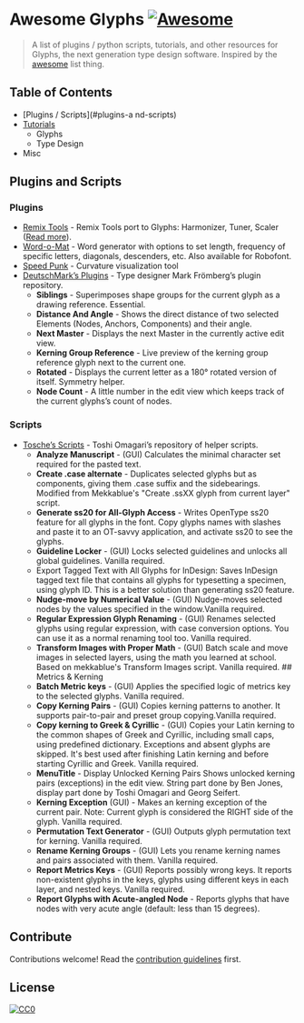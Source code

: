 # Awesome Glyphs [![Awesome](https://cdn.rawgit.com/sindresorhus/awesome/d7305f38d29fed78fa85652e3a63e154dd8e8829/media/badge.svg)](https://github.com/sindresorhus/awesome)

> A list of plugins / python scripts, tutorials, and other resources for Glyphs, the next generation type design software. 
> Inspired by the [awesome](https://github.com/sindresorhus/awesome) list thing.

## Table of Contents
- [Plugins / Scripts](#plugins-a  nd-scripts)
- [Tutorials](#tutorials)
	- Glyphs
	- Type Design
- Misc

## Plugins and Scripts
### Plugins
- [Remix Tools](http://remix-tools.com/glyphsapp) - Remix Tools port to Glyphs: Harmonizer, Tuner, Scaler ([Read more](http://remix-tools.com/)).
- [Word-o-Mat](#) - Word generator with options to set length, frequency of specific letters, diagonals, descenders, etc. Also available for Robofont. 
- [Speed Punk](https://yanone.de/typedesign/code/speedpunk/) - Curvature visualization tool
- [DeutschMark’s Plugins](https://github.com/DeutschMark/Glyphsapp-Plugins) - Type designer Mark Frömberg’s plugin repository.
	- **Siblings** - Superimposes shape groups for the current glyph as a drawing reference. Essential.
	- **Distance And Angle** - Shows the direct distance of two selected Elements (Nodes, Anchors, Components) and their angle.
	- **Next Master** - Displays the next Master in the currently active edit view.
	- **Kerning Group Reference** - Live preview of the kerning group reference glyph next to the current one.
	- **Rotated** - Displays the current letter as a 180° rotated version of itself. Symmetry helper.
	- **Node Count** - A little number in the edit view which keeps track of the current glyphs’s count of nodes.

### Scripts
- [Tosche’s Scripts](https://github.com/Tosche/Glyphs-Scripts) - Toshi Omagari’s repository of helper scripts.
	- **Analyze Manuscript** - (GUI) Calculates the minimal character set required for the pasted text.
	- **Create .case alternate** - Duplicates selected glyphs but as components, giving them .case suffix and the sidebearings. Modified from Mekkablue's "Create .ssXX glyph from current layer" script.
	- **Generate ss20 for All-Glyph Access** - Writes OpenType ss20 feature for all glyphs in the font. Copy glyphs names with slashes and paste it to an OT-savvy application, and activate ss20 to see the glyphs.
	- **Guideline Locker** - (GUI) Locks selected guidelines and unlocks all global guidelines. Vanilla required.
	- Export Tagged Text with All Glyphs for InDesign: Saves InDesign tagged text file that contains all glyphs for typesetting a specimen, using glyph ID. This is a better solution than generating ss20 feature.
	- **Nudge-move by Numerical Value** - (GUI) Nudge-moves selected nodes by the values specified in the window.Vanilla required.
	- **Regular Expression Glyph Renaming** - (GUI) Renames selected glyphs using regular expression, with case conversion options. You can use it as a normal renaming tool too. Vanilla required.
	- **Transform Images with Proper Math** - (GUI) Batch scale and move images in selected layers, using the math you learned at school. Based on mekkablue's Transform Images script. Vanilla required. ## Metrics & Kerning
	- **Batch Metric keys** - (GUI) Applies the specified logic of metrics key to the selected glyphs. Vanilla required.
	- **Copy Kerning Pairs** - (GUI) Copies kerning patterns to another. It supports pair-to-pair and preset group copying.Vanilla required.
	- **Copy kerning to Greek & Cyrillic** - (GUI) Copies your Latin kerning to the common shapes of Greek and Cyrillic, including small caps, using predefined dictionary. Exceptions and absent glyphs are skipped. It's best used after finishing Latin kerning and before starting Cyrillic and Greek. Vanilla required.
	- **MenuTitle** - Display Unlocked Kerning Pairs Shows unlocked kerning pairs (exceptions) in the edit view. String part done by Ben Jones, display part done by Toshi Omagari and Georg Seifert.
	- **Kerning Exception** (GUI) - Makes an kerning exception of the current pair. Note: Current glyph is considered the RIGHT side of the glyph. Vanilla required.
	- **Permutation Text Generator** - (GUI) Outputs glyph permutation text for kerning. Vanilla required.
	- **Rename Kerning Groups** - (GUI) Lets you rename kerning names and pairs associated with them. Vanilla required.
	- **Report Metrics Keys** - (GUI) Reports possibly wrong keys. It reports non-existent glyphs in the keys, glyphs using different keys in each layer, and nested keys. Vanilla required.
	- **Report Glyphs with Acute-angled Node** - Reports glyphs that have nodes with very acute angle (default: less than 15 degrees).

## Contribute
Contributions welcome! Read the [contribution guidelines](contribute.md) first.

## License
[![CC0](http://i.creativecommons.org/p/zero/1.0/88x31.png)](http://creativecommons.org/publicdomain/zero/1.0/)

